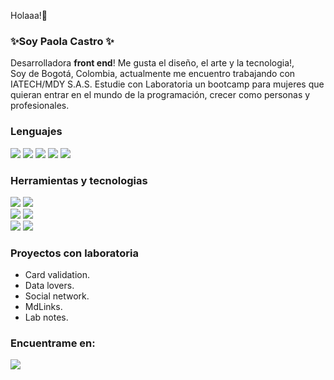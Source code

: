 

 Holaaa!🌺
### ✨Soy **Paola Castro** ✨  
Desarrolladora **front end**!  Me gusta el diseño, el arte y la tecnologia!,  
Soy de Bogotá, Colombia, actualmente me encuentro trabajando con IATECH/MDY  S.A.S.
Estudie con Laboratoria un bootcamp para mujeres que quieran entrar en el mundo de la programación, crecer como personas y profesionales.  

### Lenguajes
<img src="https://img.shields.io/badge/html5-fa9c05.svg?style=for-the-badge&logo=HTML5&logoColor=white"/> <img src="https://img.shields.io/badge/javascript-ffe100.svg?style=for-the-badge&logo=JavaScript&logoColor=white"/> <img src="https://img.shields.io/badge/css3-0077B5.svg?style=for-the-badge&logo=CSS3&logoColor=white"/> <img src="https://img.shields.io/badge/angular-080807.svg?style=for-the-badge&logo=Angular&logoColor=white"/> <img src="https://img.shields.io/badge/C++-080807.svg?style=for-the-badge&logo=C++&logoColor=white"/>


### Herramientas y tecnologias  
 <img src="https://img.shields.io/badge/Bootstrap-7952B3.svg?style=for-the-badge&logo=Bootstrap&logoColor=white"/> <img src="https://img.shields.io/badge/firebase-FFCA28.svg?style=for-the-badge&logo=Firebase&logoColor=white"/>  
<img src="https://img.shields.io/badge/Node.js-339933.svg?style=for-the-badge&logo=Node.js&logoColor=white"/> <img src="https://img.shields.io/badge/Chart.js-FF6384.svg?style=for-the-badge&logo=Chart.js&logoColor=white"/>  
<img src="https://img.shields.io/badge/React-61DAFB.svg?style=for-the-badge&logo=React&logoColor=white"/> <img src="https://img.shields.io/badge/figma-080807.svg?style=for-the-badge&logo=Figma&logoColor=white"/> 

### Proyectos con laboratoria
 
* Card validation.
* Data lovers.
* Social network.
* MdLinks.
* Lab notes.


### Encuentrame en:  

<a href="https://www.linkedin.com/in/paolacm99"> <img src="https://img.shields.io/badge/linkedin-0077B5.svg?style=for-the-badge&logo=linkedin&logoColor=white"/></a>
<!--   <img src="https://img.shields.io/badge/Linkedin-D14836.svg?style=for-the-badge&logo=Linkedin&logoColor=white"/></a> -->

<!--
**PaolaCM99/PaolaCM99** is a ✨ _special_ ✨ repository because its `README.md` (this file) appears on your GitHub profile.
![Laboratoria](https://media.istockphoto.com/photos/program-code-javascript-php-html-css-of-site-web-development-source-picture-id1202250586?s=612x612)
Here are some ideas to get you started:

- 🔭 I’m currently working on ...
- 🌱 I’m currently learning ...
- 👯 I’m looking to collaborate on ...
- 🤔 I’m looking for help with ...
- 💬 Ask me about ...
- 📫 How to reach me: ...
- 😄 Pronouns: ...
- ⚡ Fun fact: ...
-->
